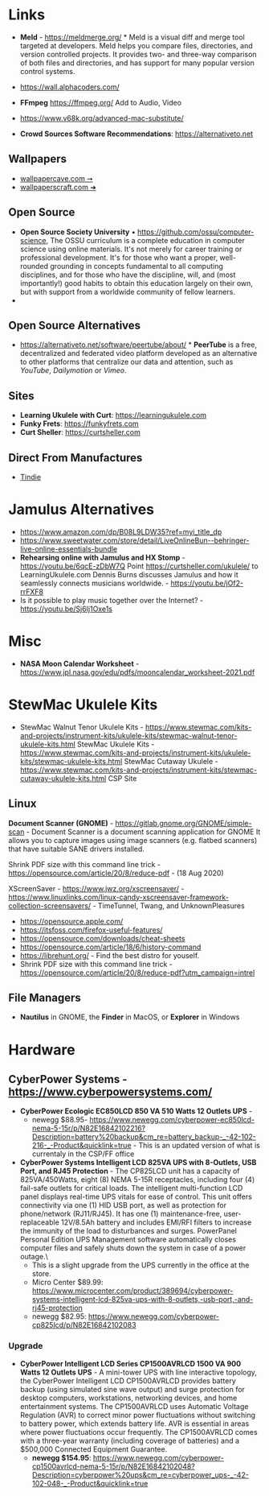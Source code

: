 # Links
- **Meld**  - https://meldmerge.org/ * Meld is a visual diff and merge tool targeted at developers. Meld helps you compare files, directories, and version controlled projects. It provides two- and three-way comparison of both files and directories, and has support for many popular version control systems.
- https://wall.alphacoders.com/
- **FFmpeg** https://ffmpeg.org/ Add to Audio, Video


- https://www.v68k.org/advanced-mac-substitute/
- **Crowd Sources Software Recommendations**: https://alternativeto.net

## Wallpapers

- [wallpapercave.com &#10137;](https://wallpapercave.com/)
- [wallpaperscraft.com &#10140;](https://wallpaperscraft.com/) 

## Open Source
- **Open Source Society University** • https://github.com/ossu/computer-science, The OSSU curriculum is a complete education in computer science using online materials. It's not merely for career training or professional development. It's for those who want a proper, well-rounded grounding in concepts fundamental to all computing disciplines, and for those who have the discipline, will, and (most importantly!) good habits to obtain this education largely on their own, but with support from a worldwide community of fellow learners.
- 
## Open Source Alternatives 
- https://alternativeto.net/software/peertube/about/ * **PeerTube** is a free, decentralized and federated video platform developed as an alternative to other platforms that centralize our data and attention, such as *YouTube*, *Dailymotion* or *Vimeo*.


## Sites
- **Learning Ukulele with Curt**: https://learningukulele.com
- **Funky Frets**: https://funkyfrets.com
- **Curt Sheller**: https://curtsheller.com

## Direct From Manufactures
- [Tindie](https://www.tindie.com)

# Jamulus Alternatives

- https://www.amazon.com/dp/B08L9LDW35?ref=myi_title_dp
- https://www.sweetwater.com/store/detail/LiveOnlineBun--behringer-live-online-essentials-bundle
- **Rehearsing online with Jamulus and HX Stomp** - https://youtu.be/6qcE-zDbW7Q
Point https://curtsheller.com/ukulele/ to LearningUkulele.com
Dennis Burns discusses Jamulus and how it seamlessly connects musicians worldwide. - https://youtu.be/jOf2-rrFXF8
- Is it possible to play music together over the Internet? - https://youtu.be/Sj6Ij1Oxe1s


# Misc
- **NASA Moon Calendar Worksheet** - https://www.jpl.nasa.gov/edu/pdfs/mooncalendar_worksheet-2021.pdf


# StewMac Ukulele Kits
- StewMac Walnut Tenor Ukulele Kits - https://www.stewmac.com/kits-and-projects/instrument-kits/ukulele-kits/stewmac-walnut-tenor-ukulele-kits.html
StewMac Ukulele Kits - https://www.stewmac.com/kits-and-projects/instrument-kits/ukulele-kits/stewmac-ukulele-kits.html
StewMac Cutaway Ukulele - https://www.stewmac.com/kits-and-projects/instrument-kits/stewmac-cutaway-ukulele-kits.html
CSP Site


## Linux
**Document Scanner (GNOME)** - https://gitlab.gnome.org/GNOME/simple-scan - Document Scanner is a document scanning application for GNOME It allows you to capture images using image scanners (e.g. flatbed scanners) that have suitable SANE drivers installed.

Shrink PDF size with this command line trick - https://opensource.com/article/20/8/reduce-pdf - (18 Aug 2020)

XScreenSaver -  https://www.jwz.org/xscreensaver/ - https://www.linuxlinks.com/linux-candy-xscreensaver-framework-collection-screensavers/ - TimeTunnel, Twang, and UnknownPleasures


- https://opensource.apple.com/
- https://itsfoss.com/firefox-useful-features/
- https://opensource.com/downloads/cheat-sheets
- https://opensource.com/article/18/6/history-command
- https://librehunt.org/ - Find the best distro for youself.
- Shrink PDF size with this command line trick - https://opensource.com/article/20/8/reduce-pdf?utm_campaign=intrel


## File Managers

- **Nautilus** in GNOME, the **Finder** in MacOS, or **Explorer** in Windows


# Hardware
## CyberPower Systems - https://www.cyberpowersystems.com/
- **CyberPower Ecologic EC850LCD 850 VA 510 Watts 12 Outlets UPS** -
	- newegg $88.95- https://www.newegg.com/cyberpower-ec850lcd-nema-5-15r/p/N82E16842102216?Description=battery%20backup&cm_re=battery_backup-_-42-102-216-_-Product&quicklink=true - This is an updated version of what is currentaly in the CSP/FF office
- **CyberPower Systems Intelligent LCD 825VA UPS with 8-Outlets, USB Port, and RJ45 Protection** - The CP825LCD unit has a capacity of 825VA/450Watts, eight (8) NEMA 5-15R receptacles, including four (4) fail-safe outlets for critical loads. The intelligent multi-function LCD panel displays real-time UPS vitals for ease of control. This unit offers connectivity via one (1) HID USB port, as well as protection for phone/network (RJ11/RJ45). It has one (1) maintenance-free, user-replaceable 12V/8.5Ah battery and includes EMI/RFI filters to increase the immunity of the load to disturbances and surges. PowerPanel Personal Edition UPS Management software automatically closes computer files and safely shuts down the system in case of a power outage.\
	- This is a slight upgrade from the UPS currently in the office at the store.
	- Micro Center $89.99: https://www.microcenter.com/product/389694/cyberpower-systems-intelligent-lcd-825va-ups-with-8-outlets,-usb-port,-and-rj45-protection
	- newegg $82.95: https://www.newegg.com/cyberpower-cp825lcd/p/N82E16842102083


### Upgrade
- **CyberPower Intelligent LCD Series CP1500AVRLCD 1500 VA 900 Watts 12 Outlets UPS** - A mini-tower UPS with line interactive topology, the CyberPower Intelligent LCD CP1500AVRLCD provides battery backup (using simulated sine wave output) and surge protection for desktop computers, workstations, networking devices, and home entertainment systems. The CP1500AVRLCD uses Automatic Voltage Regulation (AVR) to correct minor power fluctuations without switching to battery power, which extends battery life. AVR is essential in areas where power fluctuations occur frequently. The CP1500AVRLCD comes with a three-year warranty (including coverage of batteries) and a $500,000 Connected Equipment Guarantee.
	- **newegg $154.95**: https://www.newegg.com/cyberpower-cp1500avrlcd-nema-5-15r/p/N82E16842102048?Description=cyberpower%20ups&cm_re=cyberpower_ups-_-42-102-048-_-Product&quicklink=true

